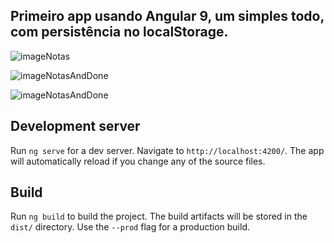 ## Primeiro app usando Angular 9, um simples todo, com persistência no localStorage.



![imageNotas](https://gitlab.com/daviPorto_angularjs/todo-list/-/raw/master/prints/imageNotas.png)

![imageNotasAndDone](https://gitlab.com/daviPorto_angularjs/todo-list/-/raw/master/prints/imageNotasandDone.png)

![imageNotasAndDone](https://gitlab.com/daviPorto_angularjs/todo-list/-/raw/master/prints/imageRemoved.png)





## Development server



Run `ng serve` for a dev server. Navigate to `http://localhost:4200/`. The app will automatically reload if you change any of the source files.



## Build



Run `ng build` to build the project. The build artifacts will be stored in the `dist/` directory. Use the `--prod` flag for a production build.
